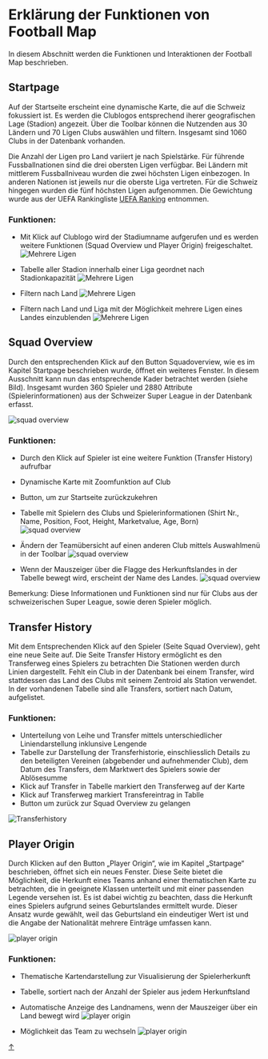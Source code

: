 # Erklärung der Funktionen von Football Map
<a id="top"></a>
In diesem Abschnitt werden die Funktionen und Interaktionen der Football Map beschrieben.

## Startpage
<div id="startpage"></div>
Auf der Startseite erscheint eine dynamische Karte, die auf die Schweiz fokussiert ist. Es werden die Clublogos entsprechend iherer geografischen Lage (Stadion) angezeit. Über die Toolbar können die Nutzenden aus 30 Ländern und 70 Ligen Clubs auswählen und filtern. Insgesamt sind 1060 Clubs in der Datenbank vorhanden.

Die Anzahl der Ligen pro Land variiert je nach Spielstärke. Für führende Fussballnationen sind die drei obersten Ligen verfügbar. Bei Ländern mit mittlerem Fussballniveau wurden die zwei höchsten Ligen einbezogen. In anderen Nationen ist jeweils nur die oberste Liga vertreten. Für die Schweiz hingegen wurden die fünf höchsten Ligen aufgenommen. Die Gewichtung wurde aus der UEFA Rankingliste [UEFA Ranking](https://www.uefa.com/nationalassociations/uefarankings/country/?year=2024) entnommen.


### Funktionen:
- Mit Klick auf Clublogo wird der Stadiumname aufgerufen und es werden weitere Funktionen (Squad Overview und Player Origin) freigeschaltet.
![Mehrere Ligen](GIFs/Startpage_1.gif)

- Tabelle aller Stadion innerhalb einer Liga geordnet nach Stadionkapazität
![Mehrere Ligen](GIFs/Startpage_2.gif)

- Filtern nach Land
![Mehrere Ligen](GIFs/Startpage_3.gif)

- Filtern nach Land und Liga mit der Möglichkeit mehrere Ligen eines Landes einzublenden
![Mehrere Ligen](GIFs/Startpage_5.gif)


## Squad Overview
<div id="squad-overview"></div>
Durch den entsprechenden Klick auf den Button Squadoverview, wie es im Kapitel Startpage beschrieben wurde, öffnet ein weiteres Fenster. In diesem Ausschnitt kann nun das entsprechende Kader betrachtet werden (siehe Bild). Insgesamt wurden 360 Spieler und 2880 Attribute (Spielerinformationen) aus der Schweizer Super League in der Datenbank erfasst.

![squad overview](GIFs/SquadOverview_1.gif)

### Funktionen:
- Durch den Klick auf Spieler ist eine weitere Funktion (Transfer History) aufrufbar
- Dynamische Karte mit Zoomfunktion auf Club
- Button, um zur Startseite zurückzukehren
- Tabelle mit Spielern des Clubs und Spielerinformationen (Shirt Nr., Name, Position, Foot, Height, Marketvalue, Age, Born)
![squad overview](GIFs/SquadOverview_2.gif)

- Ändern der Teamübersicht auf einen anderen Club mittels Auswahlmenü in der Toolbar
![squad overview](GIFs/SquadOverview_3.gif)

- Wenn der Mauszeiger über die Flagge des Herkunftslandes in der Tabelle bewegt wird, erscheint der Name des Landes.
![squad overview](GIFs/SquadOverview_5.gif)

Bemerkung: Diese Informationen und Funktionen sind nur für Clubs aus der schweizerischen Super League, sowie deren Spieler möglich.

## Transfer History
<div id="transfer-history"></div>
Mit dem Entsprechenden Klick auf den Spieler (Seite Squad Overview), geht eine neue Seite auf. Die Seite Transfer History ermöglicht es den Transferweg eines Spielers zu betrachten Die Stationen werden durch Linien dargestellt. Fehlt ein Club in der Datenbank bei einem Transfer, wird stattdessen das Land des Clubs mit seinem Zentroid als Station verwendet. In der vorhandenen Tabelle sind alle Transfers, sortiert nach Datum, aufgelistet.

### Funktionen:
- Unterteilung von Leihe und Transfer mittels unterschiedlicher Liniendarstellung inklunsive Lengende
-  Tabelle zur Darstellung der Transferhistorie, einschliesslich Details zu den beteiligten Vereinen (abgebender und aufnehmender Club), dem Datum des Transfers, dem Marktwert des Spielers sowie der Ablösesumme
- Klick auf Transfer in Tabelle markiert den Transferweg auf der Karte
- Klick auf Transferweg markiert Transfereintrag in Tablle
- Button um zurück zur Squad Overview zu gelangen

![Transferhistory](GIFs/TransferHistory_1.gif)

## Player Origin
Durch Klicken auf den Button „Player Origin“, wie im Kapitel „Startpage“ beschrieben, öffnet sich ein neues Fenster. Diese Seite bietet die Möglichkeit, die Herkunft eines Teams anhand einer thematischen Karte zu betrachten, die in geeignete Klassen unterteilt und mit einer passenden Legende versehen ist. Es ist dabei wichtig zu beachten, dass die Herkunft eines Spielers aufgrund seines Geburtslandes ermittelt wurde. Dieser Ansatz wurde gewählt, weil das Geburtsland ein eindeutiger Wert ist und die Angabe der Nationalität mehrere Einträge umfassen kann.

![player origin](GIFs/PlayerOrigin_1.gif)

### Funktionen:
- Thematische Kartendarstellung zur Visualisierung der Spielerherkunft
- Tabelle, sortiert nach der Anzahl der Spieler aus jedem Herkunftsland
- Automatische Anzeige des Landnamens, wenn der Mauszeiger über ein Land bewegt wird
![player origin](GIFs/PlayerOrigin_2.gif)

- Möglichkeit das Team zu wechseln
![player origin](GIFs/PlayerOrigin_3.gif)


[↑](#top)